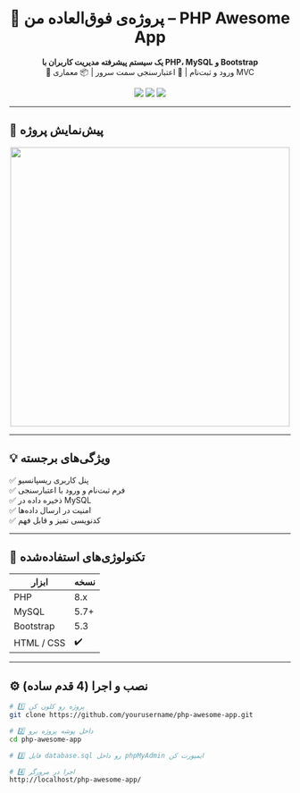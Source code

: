 <h1 align="center">🚀 پروژه‌ی فوق‌العاده من – PHP Awesome App</h1>

<p align="center">
  <b>یک سیستم پیشرفته مدیریت کاربران با PHP، MySQL و Bootstrap</b><br/>
  🔐 ورود و ثبت‌نام | 🧠 اعتبارسنجی سمت سرور | 📦 معماری MVC
</p>

<p align="center">
  <img src="https://img.shields.io/badge/PHP-8.x-blue?style=flat-square" />
  <img src="https://img.shields.io/badge/MySQL-5.x-orange?style=flat-square" />
  <img src="https://img.shields.io/badge/MIT-License-green?style=flat-square" />
</p>

---

## 🎥 پیش‌نمایش پروژه

<div align="center">
  <img src="https://media.giphy.com/media/v1.Y2lkPTc5MGI3NjExcHlvcnY4ZmpoOWowd3FpZ3NjdXdyMXZpZDNzeTYybGZ3aWZhdTdpNCZlcD12MV9naWZzX3NlYXJjaCZjdD1n/g9582DNuQppxC/giphy.gif" width="500"/>
</div>

---

## 💡 ویژگی‌های برجسته

✅ پنل کاربری ریسپانسیو  
✅ فرم ثبت‌نام و ورود با اعتبارسنجی  
✅ ذخیره داده در MySQL  
✅ امنیت در ارسال داده‌ها  
✅ کدنویسی تمیز و قابل فهم

---

## 🧰 تکنولوژی‌های استفاده‌شده

| ابزار           | نسخه      |
|----------------|-----------|
| PHP            | 8.x       |
| MySQL          | 5.7+      |
| Bootstrap      | 5.3       |
| HTML / CSS     | ✔️        |

---

## ⚙️ نصب و اجرا (4 قدم ساده)

```bash
# 1️⃣ پروژه رو کلون کن
git clone https://github.com/yourusername/php-awesome-app.git

# 2️⃣ داخل پوشه پروژه برو
cd php-awesome-app

# 3️⃣ فایل database.sql رو داخل phpMyAdmin ایمپورت کن

# 4️⃣ اجرا در مرورگر
http://localhost/php-awesome-app/
